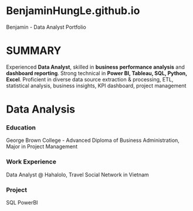 # **BenjaminHungLe.github.io**
Benjamin - Data Analyst Portfolio

# **SUMMARY**
Experienced **Data Analyst**, skilled in **business performance analysis** and **dashboard reporting**. Strong technical in **Power BI, Tableau, SQL, Python, Excel**. Proficient in diverse data source extraction & processing, ETL, statistical analysis, business insights, KPI dashboard, project management

# Data Analysis

### Education
George Brown College - Advanced Diploma of Business Administration, Major in Project Management

### Work Experience
Data Analyst @ Hahalolo, Travel Social Network in Vietnam

### Project
SQL
PowerBI
